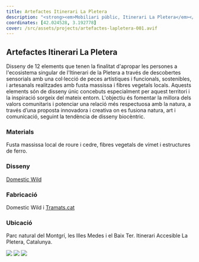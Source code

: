 ```yaml
---
title: Artefactes Itinerari La Pletera
description: "<strong><em>Mobiliari públic, Itinerari La Pletera</em></strong>: col.lecció de peces artístiques i funcionals, sostenibles, i artesanals realitzades amb fusta massissa i fibres vegetals locals."
coordinates: [42.024528, 3.192778]
cover: /src/assets/projects/artefactes-lapletera-001.avif
---
```


## Artefactes Itinerari La Pletera

Disseny de 12 elements que tenen la finalitat d'apropar les persones a l'ecosistema singular de l'Itinerari de la Pletera a través de descobertes sensorials amb una col·lecció de peces artístiques i funcionals, sostenibles, i artesanals realitzades amb fusta massissa i fibres vegetals locals. Aquests elements són de disseny únic concebuts especialment per aquest territori i la inspiració sorgeix del mateix entorn. L'objectiu és fomentar la millora dels valors comunitaris i potenciar una relació més respectuosa amb la natura, a través d’una proposta innovadora i creativa on es fusiona natura, art i comunicació, seguint la tendència de disseny biocèntric.

### Materials
Fusta massissa local de roure i cedre, fibres vegetals de vímet i estructures de ferro.

### Disseny
[Domestic Wild](https://www.domestic-wild.com/itinerari-la-pletera-pnmm-cat)

### Fabricació
Domestic Wild i [Tramats.cat](https://tramats.cat/que-fem/la-pletera-2022/)

### Ubicació
Parc natural del Montgrí, les Illes Medes i el Baix Ter. Itinerari Accesible La Pletera, Catalunya.

![](/src/assets/projects/artefactes-lapletera-001.avif)
![](/src/assets/projects/artefactes-lapletera-002.avif)
![](/src/assets/projects/artefactes-lapletera-003.avif)
